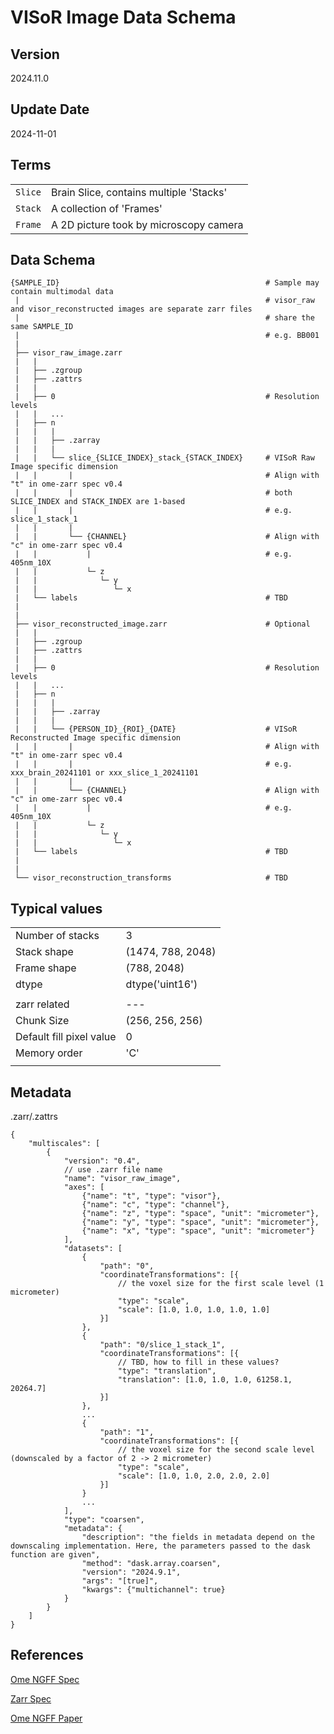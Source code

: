 # VISoR Image Data Schema

## Version
2024.11.0

## Update Date
2024-11-01

## Terms
|||
|---|---|
| `Slice` | Brain Slice, contains multiple 'Stacks' |
| `Stack` | A collection of 'Frames' |
| `Frame` | A 2D picture took by microscopy camera |

## Data Schema
```
{SAMPLE_ID}                                              # Sample may contain multimodal data
 |                                                       # visor_raw and visor_reconstructed images are separate zarr files
 |                                                       # share the same SAMPLE_ID
 |                                                       # e.g. BB001
 |
 ├── visor_raw_image.zarr
 |   |
 |   ├── .zgroup
 |   ├── .zattrs
 |   |
 |   ├── 0                                               # Resolution levels
 |   |   ...
 |   ├── n
 |   |   |
 |   |   ├── .zarray
 |   |   |
 |   |   └── slice_{SLICE_INDEX}_stack_{STACK_INDEX}     # VISoR Raw Image specific dimension
 |   |       |                                           # Align with "t" in ome-zarr spec v0.4
 |   |       |                                           # both SLICE_INDEX and STACK_INDEX are 1-based
 |   |       |                                           # e.g. slice_1_stack_1
 |   |       |
 |   |       └── {CHANNEL}                               # Align with "c" in ome-zarr spec v0.4
 |   |           |                                       # e.g. 405nm_10X
 |   |           └─ z
 |   |              └─ y
 |   |                 └─ x
 |   └── labels                                          # TBD
 |
 |
 ├── visor_reconstructed_image.zarr                      # Optional
 |   |
 |   ├── .zgroup
 |   ├── .zattrs
 |   |
 |   ├── 0                                               # Resolution levels
 |   |   ...
 |   ├── n
 |   |   |
 |   |   ├── .zarray
 |   |   |
 |   |   └── {PERSON_ID}_{ROI}_{DATE}                    # VISoR Reconstructed Image specific dimension
 |   |       |                                           # Align with "t" in ome-zarr spec v0.4
 |   |       |                                           # e.g. xxx_brain_20241101 or xxx_slice_1_20241101
 |   |       |
 |   |       └── {CHANNEL}                               # Align with "c" in ome-zarr spec v0.4
 |   |           |                                       # e.g. 405nm_10X
 |   |           └─ z
 |   |              └─ y
 |   |                 └─ x
 |   └── labels                                          # TBD
 |
 |
 └── visor_reconstruction_transforms                     # TBD
```

## Typical values
|||
|---|---|
| Number of stacks | 3
| Stack shape | (1474, 788, 2048)
| Frame shape | (788, 2048)
| dtype       | dtype('uint16')
||||
| zarr related  |---
| Chunk Size    | (256, 256, 256)
| Default fill pixel value | 0
| Memory order  | 'C'
||||

## Metadata
.zarr/.zattrs
```
{
    "multiscales": [
        {
            "version": "0.4",
            // use .zarr file name
            "name": "visor_raw_image",
            "axes": [
                {"name": "t", "type": "visor"},
                {"name": "c", "type": "channel"},
                {"name": "z", "type": "space", "unit": "micrometer"},
                {"name": "y", "type": "space", "unit": "micrometer"},
                {"name": "x", "type": "space", "unit": "micrometer"}
            ],
            "datasets": [
                {
                    "path": "0",
                    "coordinateTransformations": [{
                        // the voxel size for the first scale level (1 micrometer)
                        "type": "scale",
                        "scale": [1.0, 1.0, 1.0, 1.0, 1.0]
                    }]
                },
                {
                    "path": "0/slice_1_stack_1",
                    "coordinateTransformations": [{
                        // TBD, how to fill in these values?
                        "type": "translation",
                        "translation": [1.0, 1.0, 1.0, 61258.1, 20264.7]
                    }]
                },
                ...
                {
                    "path": "1",
                    "coordinateTransformations": [{
                        // the voxel size for the second scale level (downscaled by a factor of 2 -> 2 micrometer)
                        "type": "scale",
                        "scale": [1.0, 1.0, 2.0, 2.0, 2.0]
                    }]
                }
                ...
            ],
            "type": "coarsen",
            "metadata": {
                "description": "the fields in metadata depend on the downscaling implementation. Here, the parameters passed to the dask function are given",
                "method": "dask.array.coarsen",
                "version": "2024.9.1",
                "args": "[true]",
                "kwargs": {"multichannel": true}
            }
        }
    ]
}
```
## References
[Ome NGFF Spec](https://ngff.openmicroscopy.org/latest/)

[Zarr Spec](https://zarr-specs.readthedocs.io/en/latest/specs.html)

[Ome NGFF Paper](https://www.nature.com/articles/s41592-021-01326-w)

